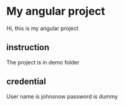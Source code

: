 # My angular project
Hi, this is my angular project

## instruction
The project is in demo folder

## credential
User name is johnsnow
password is dummy
